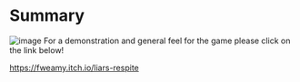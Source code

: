 # Summary
![image](https://github.com/junius7even/Liars-Respite/assets/33168288/e61c2121-eae8-4450-b13f-a01cf2dadfc8)
For a demonstration and general feel for the game please click on the link below! 

https://fweamy.itch.io/liars-respite

